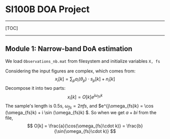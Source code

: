 # SI100B DOA Project

---

[TOC]

---

## Module 1: Narrow-band DoA estimation

We load `Observations_nb.mat` from filesystem and initialize variables `X, fs`

Considering the input figures are complex, which comes from:
$$
x_i[k] = \sum_{p}a_i(\theta_p)\cdot s_p[k] + n_i[k]
$$
Decompose it into two parts:
$$
x_i[k] = O[k]e^{j\omega_{fs}k}
$$
The sample's length is 0.5s, $\omega_{fs} = 2\pi fs$, and $e^{j\omega_{fs}k} = \cos (\omega_{fs}k) + i \sin (\omega_{fs}k) $. So when we get $a + bi$ from the file, 
$$
O[k] = \frac{a}{\cos(\omega_{fs}\cdot k)} = \frac{b}{\sin(\omega_{fs}\cdot k)}
$$
